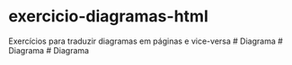 # exercicio-diagramas-html
Exercícios para traduzir diagramas em páginas e vice-versa
#   D i a g r a m a  
 #   D i a g r a m a  
 #   D i a g r a m a  
 